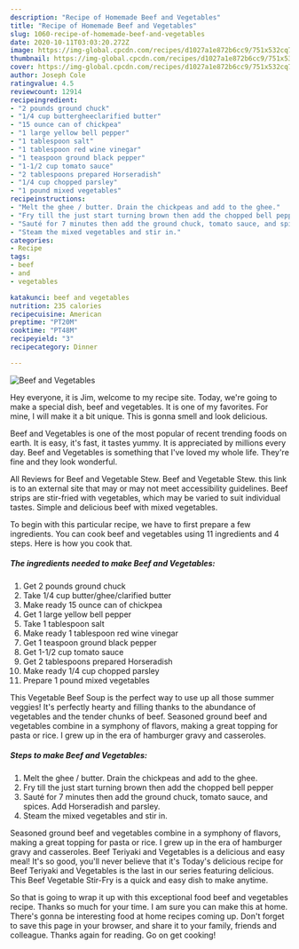 ```yaml
---
description: "Recipe of Homemade Beef and Vegetables"
title: "Recipe of Homemade Beef and Vegetables"
slug: 1060-recipe-of-homemade-beef-and-vegetables
date: 2020-10-11T03:03:20.272Z
image: https://img-global.cpcdn.com/recipes/d1027a1e872b6cc9/751x532cq70/beef-and-vegetables-recipe-main-photo.jpg
thumbnail: https://img-global.cpcdn.com/recipes/d1027a1e872b6cc9/751x532cq70/beef-and-vegetables-recipe-main-photo.jpg
cover: https://img-global.cpcdn.com/recipes/d1027a1e872b6cc9/751x532cq70/beef-and-vegetables-recipe-main-photo.jpg
author: Joseph Cole
ratingvalue: 4.5
reviewcount: 12914
recipeingredient:
- "2 pounds ground chuck"
- "1/4 cup buttergheeclarified butter"
- "15 ounce can of chickpea"
- "1 large yellow bell pepper"
- "1 tablespoon salt"
- "1 tablespoon red wine vinegar"
- "1 teaspoon ground black pepper"
- "1-1/2 cup tomato sauce"
- "2 tablespoons prepared Horseradish"
- "1/4 cup chopped parsley"
- "1 pound mixed vegetables"
recipeinstructions:
- "Melt the ghee / butter. Drain the chickpeas and add to the ghee."
- "Fry till the just start turning brown then add the chopped bell pepper"
- "Sauté for 7 minutes then add the ground chuck, tomato sauce, and spices. Add Horseradish and parsley."
- "Steam the mixed vegetables and stir in."
categories:
- Recipe
tags:
- beef
- and
- vegetables

katakunci: beef and vegetables 
nutrition: 235 calories
recipecuisine: American
preptime: "PT20M"
cooktime: "PT48M"
recipeyield: "3"
recipecategory: Dinner

---
```



![Beef and Vegetables](https://img-global.cpcdn.com/recipes/d1027a1e872b6cc9/751x532cq70/beef-and-vegetables-recipe-main-photo.jpg)

Hey everyone, it is Jim, welcome to my recipe site. Today, we're going to make a special dish, beef and vegetables. It is one of my favorites. For mine, I will make it a bit unique. This is gonna smell and look delicious.

Beef and Vegetables is one of the most popular of recent trending foods on earth. It is easy, it's fast, it tastes yummy. It is appreciated by millions every day. Beef and Vegetables is something that I've loved my whole life. They're fine and they look wonderful.

All Reviews for Beef and Vegetable Stew. Beef and Vegetable Stew. this link is to an external site that may or may not meet accessibility guidelines. Beef strips are stir-fried with vegetables, which may be varied to suit individual tastes. Simple and delicious beef with mixed vegetables.


To begin with this particular recipe, we have to first prepare a few ingredients. You can cook beef and vegetables using 11 ingredients and 4 steps. Here is how you cook that.

<!--inarticleads1-->

##### The ingredients needed to make Beef and Vegetables:

1. Get 2 pounds ground chuck
1. Take 1/4 cup butter/ghee/clarified butter
1. Make ready 15 ounce can of chickpea
1. Get 1 large yellow bell pepper
1. Take 1 tablespoon salt
1. Make ready 1 tablespoon red wine vinegar
1. Get 1 teaspoon ground black pepper
1. Get 1-1/2 cup tomato sauce
1. Get 2 tablespoons prepared Horseradish
1. Make ready 1/4 cup chopped parsley
1. Prepare 1 pound mixed vegetables


This Vegetable Beef Soup is the perfect way to use up all those summer veggies! It&#39;s perfectly hearty and filling thanks to the abundance of vegetables and the tender chunks of beef. Seasoned ground beef and vegetables combine in a symphony of flavors, making a great topping for pasta or rice. I grew up in the era of hamburger gravy and casseroles. 

<!--inarticleads2-->

##### Steps to make Beef and Vegetables:

1. Melt the ghee / butter. Drain the chickpeas and add to the ghee.
1. Fry till the just start turning brown then add the chopped bell pepper
1. Sauté for 7 minutes then add the ground chuck, tomato sauce, and spices. Add Horseradish and parsley.
1. Steam the mixed vegetables and stir in.


Seasoned ground beef and vegetables combine in a symphony of flavors, making a great topping for pasta or rice. I grew up in the era of hamburger gravy and casseroles. Beef Teriyaki and Vegetables is a delicious and easy meal! It&#39;s so good, you&#39;ll never believe that it&#39;s Today&#39;s delicious recipe for Beef Teriyaki and Vegetables is the last in our series featuring delicious. This Beef Vegetable Stir-Fry is a quick and easy dish to make anytime. 

So that is going to wrap it up with this exceptional food beef and vegetables recipe. Thanks so much for your time. I am sure you can make this at home. There's gonna be interesting food at home recipes coming up. Don't forget to save this page in your browser, and share it to your family, friends and colleague. Thanks again for reading. Go on get cooking!
